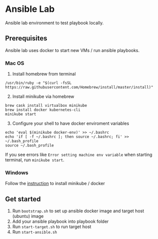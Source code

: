 # Ansible Lab

Ansible lab environment to test playbook locally.

## Prerequisites

Ansible lab uses docker to start new VMs / run ansible playbooks.

### Mac OS
1. Install homebrew from terminal
```
/usr/bin/ruby -e "$(curl -fsSL https://raw.githubusercontent.com/Homebrew/install/master/install)"
```

2. Install minikube via homebrew
```
brew cask install virtualbox minikube
brew install docker kubernetes-cli
minikube start
```

3. Configure your shell to have docker enviroment variables
```
echo 'eval $(minikube docker-env)' >> ~/.bashrc
echo 'if [ -f ~/.bashrc ]; then source ~/.bashrc; fi' >> ~/.bash_profile
source ~/.bash_profile
```

If you see errors like `Error setting machine env variable` when starting terminal, run `minikube start`.

### Windows
Follow the [instruction](https://blogs.msdn.microsoft.com/wasimbloch/2017/01/23/setting-up-kubernetes-on-windows10-laptop-with-minikube/) to install minikube / docker 

## Get started

1. Run `bootstrap.sh` to set up ansible docker image and target host (ubuntu) image
2. Add your ansible playbook into playbook folder
3. Run `start-target.sh` to run target host
4. Run `start-ansible.sh`
